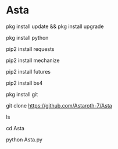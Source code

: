 # Asta

pkg install update && pkg install upgrade

pkg install python

pip2 install requests

pip2 install mechanize

pip2 install futures

pip2 install bs4

pkg install git

git clone https://github.com/Astaroth-7/Asta

ls

cd Asta

python Asta.py

